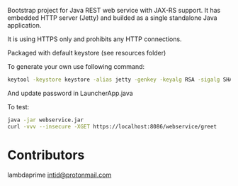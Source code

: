 Bootstrap project for Java REST web service with JAX-RS support.
It has embedded HTTP server (Jetty) and builded as a single standalone Java application.

It is using HTTPS only and prohibits any HTTP connections.

Packaged with default keystore (see resources folder)

To generate your own use following command:

``` bash
keytool -keystore keystore -alias jetty -genkey -keyalg RSA -sigalg SHA256withRSA
```

And update password in LauncherApp.java

To test:

``` bash
java -jar webservice.jar
curl -vvv --insecure -XGET https://localhost:8086/webservice/greet
```

# Contributors

lambdaprime <intid@protonmail.com>
